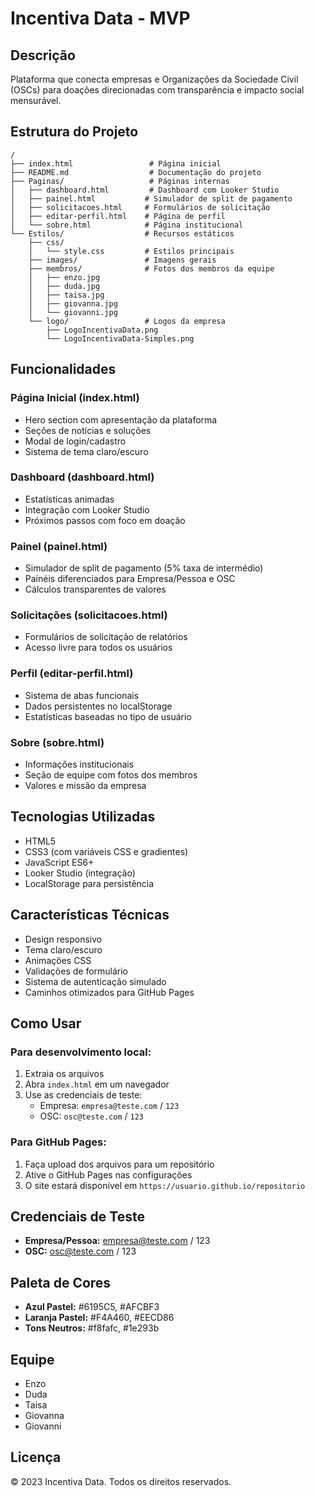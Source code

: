 # Incentiva Data - MVP

## Descrição
Plataforma que conecta empresas e Organizações da Sociedade Civil (OSCs) para doações direcionadas com transparência e impacto social mensurável.

## Estrutura do Projeto

```
/
├── index.html                 # Página inicial
├── README.md                  # Documentação do projeto
├── Paginas/                   # Páginas internas
│   ├── dashboard.html         # Dashboard com Looker Studio
│   ├── painel.html           # Simulador de split de pagamento
│   ├── solicitacoes.html     # Formulários de solicitação
│   ├── editar-perfil.html    # Página de perfil
│   └── sobre.html            # Página institucional
└── Estilos/                  # Recursos estáticos
    ├── css/
    │   └── style.css         # Estilos principais
    ├── images/               # Imagens gerais
    ├── membros/              # Fotos dos membros da equipe
    │   ├── enzo.jpg
    │   ├── duda.jpg
    │   ├── taisa.jpg
    │   ├── giovanna.jpg
    │   └── giovanni.jpg
    └── logo/                 # Logos da empresa
        ├── LogoIncentivaData.png
        └── LogoIncentivaData-Simples.png
```

## Funcionalidades

### Página Inicial (index.html)
- Hero section com apresentação da plataforma
- Seções de notícias e soluções
- Modal de login/cadastro
- Sistema de tema claro/escuro

### Dashboard (dashboard.html)
- Estatísticas animadas
- Integração com Looker Studio
- Próximos passos com foco em doação

### Painel (painel.html)
- Simulador de split de pagamento (5% taxa de intermédio)
- Painéis diferenciados para Empresa/Pessoa e OSC
- Cálculos transparentes de valores

### Solicitações (solicitacoes.html)
- Formulários de solicitação de relatórios
- Acesso livre para todos os usuários

### Perfil (editar-perfil.html)
- Sistema de abas funcionais
- Dados persistentes no localStorage
- Estatísticas baseadas no tipo de usuário

### Sobre (sobre.html)
- Informações institucionais
- Seção de equipe com fotos dos membros
- Valores e missão da empresa

## Tecnologias Utilizadas
- HTML5
- CSS3 (com variáveis CSS e gradientes)
- JavaScript ES6+
- Looker Studio (integração)
- LocalStorage para persistência

## Características Técnicas
- Design responsivo
- Tema claro/escuro
- Animações CSS
- Validações de formulário
- Sistema de autenticação simulado
- Caminhos otimizados para GitHub Pages

## Como Usar

### Para desenvolvimento local:
1. Extraia os arquivos
2. Abra `index.html` em um navegador
3. Use as credenciais de teste:
   - Empresa: `empresa@teste.com` / `123`
   - OSC: `osc@teste.com` / `123`

### Para GitHub Pages:
1. Faça upload dos arquivos para um repositório
2. Ative o GitHub Pages nas configurações
3. O site estará disponível em `https://usuario.github.io/repositorio`

## Credenciais de Teste
- **Empresa/Pessoa:** empresa@teste.com / 123
- **OSC:** osc@teste.com / 123

## Paleta de Cores
- **Azul Pastel:** #6195C5, #AFCBF3
- **Laranja Pastel:** #F4A460, #EECD86
- **Tons Neutros:** #f8fafc, #1e293b

## Equipe
- Enzo
- Duda
- Taisa
- Giovanna
- Giovanni

## Licença
© 2023 Incentiva Data. Todos os direitos reservados.

